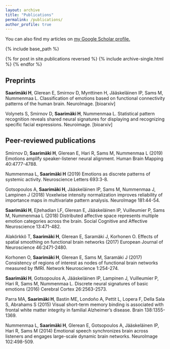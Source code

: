 ```yaml
---
layout: archive
title: "Publications"
permalink: /publications/
author_profile: true
---
```



You can also find my articles on <u><a href="{{author.googlescholar}}">my Google Scholar profile</a>.</u>

{% include base_path %}

{% for post in site.publications reversed %}
  {% include archive-single.html %}
{% endfor %}

## Preprints

**Saarimäki H**, Glerean E, Smirnov D, Mynttinen H, Jääskeläinen IP, Sams M, Nummenmaa L. Classification of emotions based on functional connectivity patterns of the human brain. NeuroImage. [bioarxiv]

Volynets S, Smirnov D, **Saarimäki H**, Nummenmaa L. Statistical pattern recognition reveals shared neural signatures for displaying and recognizing specific facial expressions. Neuroimage. [bioarxiv]


## Peer-reviewed publications

Smirnov D, **Saarimäki H**, Glerean E, Hari R, Sams M, Nummenmaa L (2019) Emotions amplify speaker-listener neural alignment. Human Brain Mapping 40:4777-4788.

Nummenmaa L, **Saarimäki H** (2019) Emotions as discrete patterns of systemic activity. Neuroscience Letters 693:3-8.

Gotsopoulos A, **Saarimäki H**, Jääskeläinen IP, Sams M, Nummenmaa J, Lampinen J (2018) Voxelwise intensity normalization improves reliability of importance maps in multivariate pattern analysis. NeuroImage 181:44-54.

**Saarimäki H**, Ejtehadian LF, Glerean E, Jääskeläinen IP, Vuilleumier P, Sams M, Nummenmaa L (2018) Distributed affective space represents multiple emotion categories across the brain. Social Cognitive and Affective Neuroscience 13:471-482.

Alakörkkö T, **Saarimäki H**, Glerean E, Saramäki J, Korhonen O. Effects of spatial smoothing 
		on functional brain networks (2017) European Journal of Neuroscience 46:2471-2480.

Korhonen O, **Saarimäki H**, Glerean E, Sams M, Saramäki J (2017) Consistency of regions of interest 
		as nodes of functional brain networks measured by fMRI. Network Neuroscience 1:254-274.

**Saarimäki H**, Gotsopoulos A, Jääskeläinen IP, Lampinen J, Vuilleumier P, Hari R, Sams M, Nummenmaa L. Discrete neural signatures of basic emotions (2016) Cerebral Cortex 26:2563-2573. 

Parra MA, **Saarimäki H**, Bastin ME, Londoño A, Pettit L, Lopera F, Della Sala S, Abrahams 
S (2015) Visual short-term memory binding is associated with frontal white matter integrity in familial 
Alzheimer’s disease. Brain 138:1355-1369.

Nummenmaa L, **Saarimäki H**, Glerean E, Gotsopoulos A, Jääskeläinen IP, Hari R, Sams M (2014) Emotional speech synchronizes brain across listeners and engages large-scale dynamic brain networks. NeuroImage 102:498-509.
